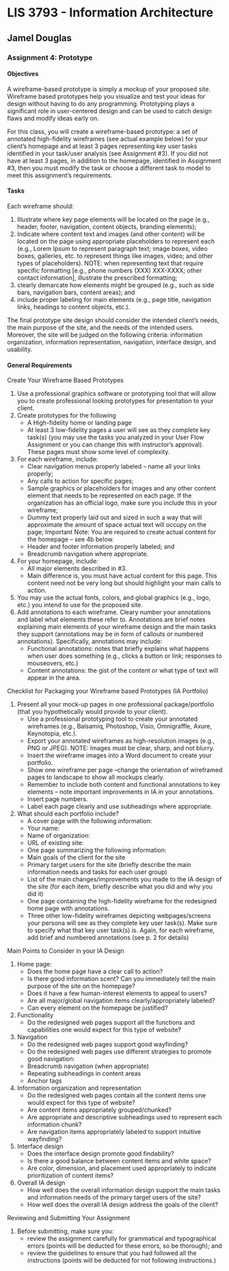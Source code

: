 # LIS 3793 - Information Architecture

## Jamel Douglas

### Assignment 4: Prototype

#### Objectives 
A wireframe-based prototype is simply a mockup of your proposed site. Wireframe based prototypes help you visualize and test your ideas for design without having to do any programming. Prototyping plays a significant role in user-centered design and can be used to catch design flaws and modify ideas early on. 

For this class, you will create a wireframe-based prototype: a set of annotated high-fidelity wireframes (see actual example below) for your client’s homepage and at least 3 pages representing key user tasks identified in your task/user analysis (see Assignment #3). If you did not have at least 3 pages, in addition to the homepage, identified in Assignment #3, then you must modify the task or choose a different task to model to meet this assignment’s requirements. 

#### Tasks
Each wireframe should: 
1. Illustrate where key page elements will be located on the page (e.g., header, footer, navigation, content objects, branding elements); 
2. Indicate where content text and images (and other content) will be located on the page using appropriate placeholders to represent each (e.g., Lorem Ipsum to represent paragraph text; image boxes, video boxes, galleries, etc. to represent things like images, video; and other types of placeholders). NOTE: when representing text that require specific formatting [e.g., phone numbers (XXX) XXX-XXXX; other contact information], illustrate the prescribed formatting;
3. clearly demarcate how elements might be grouped (e.g., such as side bars, navigation bars, content areas); and
4. include proper labeling for main elements (e.g., page title, navigation links, headings to content objects, etc.). 

The final prototype site design should consider the intended client’s needs, the main purpose of the site, and the needs of the intended users. Moreover, the site will be judged on the following criteria: information organization, information representation, navigation, interface design, and usability.

#### General Requirements
Create Your Wireframe Based Prototypes 
1. Use a professional graphics software or prototyping tool that will allow you to create professional looking prototypes for presentation to your client.
2. Create prototypes for the following
    - A High-fidelity home or landing page
    - At least 3 low-fidelity pages a user will see as they complete key task(s) (you may use the tasks you analyzed in your User Flow Assignment or you can change this with instructor’s approval). These pages must show some level of complexity.
3. For each wireframe, include:
    - Clear navigation menus properly labeled – name all your links properly;
    - Any calls to action for specific pages;
    - Sample graphics or placeholders for images and any other content element that needs to be represented on each page. If the organization has an official logo, make sure you include this in your wireframe;
    - Dummy text properly laid out and sized in such a way that will approximate the amount of space actual text will occupy on the page;
    Important Note: You are required to create actual content for the homepage – see 4b below.
    - Header and footer information properly labeled; and
    - Breadcrumb navigation where appropriate. 
4. For your homepage, include:
    - All major elements described in #3.
    - Main difference is, you must have actual content for this page. This content need not be very long but should highlight your main calls to action.
5. You may use the actual fonts, colors, and global graphics (e.g., logo, etc.) you intend to use for the proposed site.
6. Add annotations to each wireframe. Cleary number your annotations and label what elements these refer to. Annotations are brief notes explaining main elements of your wireframe design and the main tasks they support (annotations may be in form of callouts or numbered annotations). Specifically, annotations may include:
    - Functional annotations: notes that briefly explains what happens when user does something (e.g., clicks a button or link; responses to mouseovers, etc.)
    - Content annotations: the gist of the content or what type of text will appear in the area.

Checklist for Packaging your Wireframe based Prototypes (IA Portfolio)
1. Present all your mock-up pages in one professional package/portfolio (that you hypothetically would provide to your client). 
    - Use a professional prototyping tool to create your annotated wireframes (e.g., Balsamiq, Photoshop, Visio, Omnigraffle, Axure, Keynotopia, etc.).
    - Export your annotated wireframes as high-resolution images (e.g., PNG or JPEG). NOTE: Images must be clear, sharp, and not blurry. 
    - Insert the wireframe images into a Word document to create your portfolio. 
    - Show one wireframe per page –change the orientation of wireframed pages to landscape to show all mockups clearly. 
    - Remember to include both content and functional annotations to key elements – note important improvements in IA in your annotations.
    - Insert page numbers. 
    - Label each page clearly and use subheadings where appropriate.
2. What should each portfolio include?
    - A cover page with the following information:
    - Your name:
    - Name of organization:
    - URL of existing site:
    - One page summarizing the following information:
    - Main goals of the client for the site
    - Primary target users for the site (briefly describe the main information needs and tasks for each user group)
    - List of the main changes/improvements you made to the IA design of the site (for each item, briefly describe what you did and why you did it)
    - One page containing the high-fidelity wireframe for the redesigned home page with annotations. 
    - Three other low-fidelity wireframes depicting webpages/screens your persona will see as they complete key user task(s). Make sure to specify what that key user task(s) is. Again, for each wireframe, add brief and numbered annotations (see p. 2 for details)

Main Points to Consider in your IA Design
1. Home page: 
    - Does the home page have a clear call to action?
    - Is there good information scent? Can you immediately tell the main purpose of the site on the homepage?
    - Does it have a few human-interest elements to appeal to users?
    - Are all major/global navigation items clearly/appropriately labeled?
    - Can every element on the homepage be justified?
2. Functionality
    - Do the redesigned web pages support all the functions and capabilities one would expect for this type of website?
3. Navigation
    - Do the redesigned web pages support good wayfinding?
    - Do the redesigned web pages use different strategies to promote good navigation:
    - Breadcrumb navigation (when appropriate)
    - Repeating subheadings in content areas
    - Anchor tags
4. Information organization and representation
    - Do the redesigned web pages contain all the content items one would expect for this type of website?
    - Are content items appropriately grouped/chunked?
    - Are appropriate and descriptive subheadings used to represent each information chunk?
    - Are navigation items appropriately labeled to support intuitive wayfinding?
5. Interface design
    - Does the interface design promote good findability?
    - Is there a good balance between content items and white space?
    - Are color, dimension, and placement used appropriately to indicate prioritization of content items?
6. Overall IA design
    - How well does the overall information design support the main tasks and information needs of the primary target users of the site?
    - How well does the overall IA design address the goals of the client?

Reviewing and Submitting Your Assignment 
1. Before submitting, make sure you:
    - review the assignment carefully for grammatical and typographical errors (points will be deducted for these errors, so be thorough); and
    - review the guidelines to ensure that you had followed all the instructions (points will be deducted for not following instructions.)
